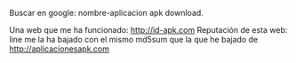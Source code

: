 Buscar en google: nombre-aplicacion apk download.

Una web que me ha funcionado: http://id-apk.com
Reputación de esta web: line me la ha bajado con el mismo md5sum que la que he bajado de http://aplicacionesapk.com

